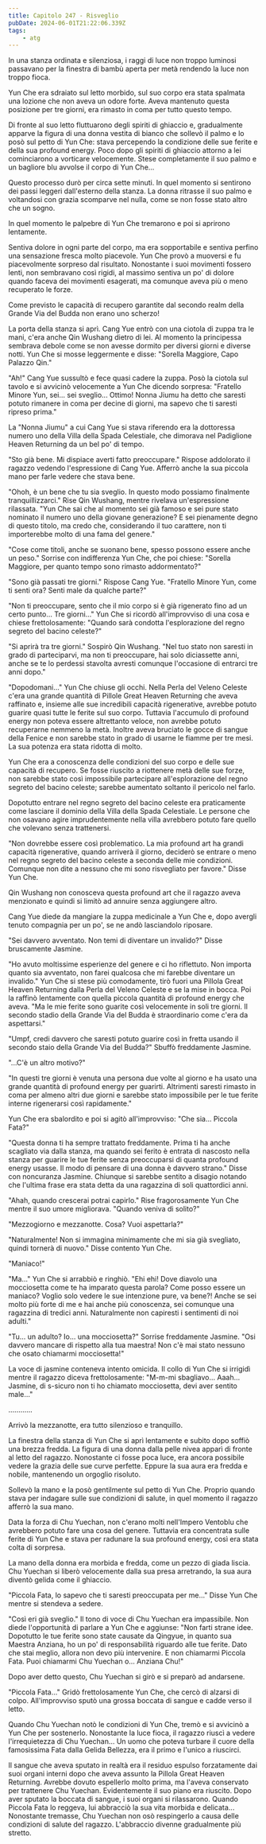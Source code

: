 ```yaml
---
title: Capitolo 247 - Risveglio
pubDate: 2024-06-01T21:22:06.339Z
tags:
    - atg
---
```



In una stanza ordinata e silenziosa, i raggi di luce non troppo luminosi passavano per la finestra di bambù aperta per metà rendendo la luce non troppo fioca.


Yun Che era sdraiato sul letto morbido, sul suo corpo era stata spalmata una lozione che non aveva un odore forte. Aveva mantenuto questa posizione per tre giorni, era rimasto in coma per tutto questo tempo.


Di fronte al suo letto fluttuarono degli spiriti di ghiaccio e, gradualmente apparve la figura di una donna vestita di bianco che sollevò il palmo e lo posò sul petto di Yun Che: stava percependo la condizione delle sue ferite e della sua profound energy. Poco dopo gli spiriti di ghiaccio attorno a lei cominciarono a vorticare velocemente. Stese completamente il suo palmo e un bagliore blu avvolse il corpo di Yun Che...


Questo processo durò per circa sette minuti. In quel momento si sentirono dei passi leggeri dall'esterno della stanza. La donna ritrasse il suo palmo e voltandosi con grazia scomparve nel nulla, come se non fosse stato altro che un sogno.


In quel momento le palpebre di Yun Che tremarono e poi si aprirono lentamente.


Sentiva dolore in ogni parte del corpo, ma era sopportabile e sentiva perfino una sensazione fresca molto piacevole.
Yun Che provò a muoversi e fu piacevolmente sorpreso dal risultato. Nonostante i suoi movimenti fossero lenti, non sembravano così rigidi, al massimo sentiva un po' di dolore quando faceva dei movimenti esagerati, ma comunque aveva più o meno recuperato le forze.


Come previsto le capacità di recupero garantite dal secondo realm della Grande Via del Budda non erano uno scherzo!


La porta della stanza si aprì. Cang Yue entrò con una ciotola di zuppa tra le mani, c'era anche Qin Wushang dietro di lei. Al momento la principessa sembrava debole come se non avesse dormito per diversi giorni e diverse notti. Yun Che si mosse leggermente e disse: "Sorella Maggiore, Capo Palazzo Qin."


"Ah!" Cang Yue sussultò e fece quasi cadere la zuppa.
Posò la ciotola sul tavolo e si avvicinò velocemente a Yun Che dicendo sorpresa: "Fratello Minore Yun, sei... sei sveglio... Ottimo! Nonna Jiumu ha detto che saresti potuto rimanere in coma per decine di giorni, ma sapevo che ti saresti ripreso prima."


La "Nonna Jiumu" a cui Cang Yue si stava riferendo era la dottoressa numero uno della Villa della Spada Celestiale, che dimorava nel Padiglione Heaven Returning da un bel po' di tempo.


"Sto già bene. Mi dispiace averti fatto preoccupare." Rispose addolorato il ragazzo vedendo l'espressione di Cang Yue. Afferrò anche la sua piccola mano per farle vedere che stava bene.


"Ohoh, è un bene che tu sia sveglio. In questo modo possiamo finalmente tranquillizzarci." Rise Qin Wushang, mentre rivelava un'espressione rilassata. "Yun Che sai che al momento sei già famoso e sei pure stato nominato il numero uno della giovane generazione? E sei pienamente degno di questo titolo, ma credo che, considerando il tuo carattere, non ti importerebbe molto di una fama del genere."


"Cose come titoli, anche se suonano bene, spesso possono essere anche un peso." Sorrise con indifferenza Yun Che, che poi chiese: "Sorella Maggiore, per quanto tempo sono rimasto addormentato?"


"Sono già passati tre giorni." Rispose Cang Yue. "Fratello Minore Yun, come ti senti ora?
Senti male da qualche parte?"


"Non ti preoccupare, sento che il mio corpo si è già rigenerato fino ad un certo punto... Tre giorni..." Yun Che si ricordò all'improvviso di una cosa e chiese frettolosamente: "Quando sarà condotta l'esplorazione del regno segreto del bacino celeste?"


"Si aprirà tra tre giorni." Sospirò Qin Wushang. "Nel tuo stato non saresti in grado di parteciparvi, ma non ti preoccupare, hai solo diciassette anni, anche se te lo perdessi stavolta avresti comunque l'occasione di entrarci tre anni dopo."


"Dopodomani..." Yun Che chiuse gli occhi. Nella Perla del Veleno Celeste c'era una grande quantità di Pillole Great Heaven Returning che aveva raffinato e, insieme alle sue incredibili capacità rigenerative, avrebbe potuto guarire quasi tutte le ferite sul suo corpo. Tuttavia l'accumulo di profound energy non poteva essere altrettanto veloce, non avrebbe potuto recuperarne nemmeno la metà. Inoltre aveva bruciato le gocce di sangue della Fenice e non sarebbe stato in grado di usarne le fiamme per tre mesi. La sua potenza era stata ridotta di molto.


Yun Che era a conoscenza delle condizioni del suo corpo e delle sue capacità di recupero. Se fosse riuscito a riottenere metà delle sue forze, non sarebbe stato così impossibile partecipare all'esplorazione del regno segreto del bacino celeste; sarebbe aumentato soltanto il pericolo nel farlo.


Dopotutto entrare nel regno segreto del bacino celeste era praticamente come lasciare il dominio della Villa della Spada Celestiale. Le persone che non osavano agire imprudentemente nella villa avrebbero potuto fare quello che volevano senza trattenersi.


"Non dovrebbe essere così problematico. La mia profound art ha grandi capacità rigenerative, quando arriverà il giorno, deciderò se entrare o meno nel regno segreto del bacino celeste a seconda delle mie condizioni. Comunque non dite a nessuno che mi sono risvegliato per favore." Disse Yun Che.


Qin Wushang non conosceva questa profound art che il ragazzo aveva menzionato e quindi si limitò ad annuire senza aggiungere altro.


Cang Yue diede da mangiare la zuppa medicinale a Yun Che e, dopo avergli tenuto compagnia per un po', se ne andò lasciandolo riposare.


"Sei davvero avventato. Non temi di diventare un invalido?" Disse bruscamente Jasmine.


"Ho avuto moltissime esperienze del genere e ci ho riflettuto.
Non importa quanto sia avventato, non farei qualcosa che mi farebbe diventare un invalido." Yun Che si stese più comodamente, tirò fuori una Pillola Great Heaven Returning dalla Perla del Veleno Celeste e se la mise in bocca. Poi la raffinò lentamente con quella piccola quantità di profound energy che aveva. "Ma le mie ferite sono guarite così velocemente in soli tre giorni. Il secondo stadio della Grande Via del Budda è straordinario come c'era da aspettarsi."


"Umpf, credi davvero che saresti potuto guarire così in fretta usando il secondo staio della Grande Via del Budda?" Sbuffò freddamente Jasmine.


"...C'è un altro motivo?"


"In questi tre giorni è venuta una persona due volte al giorno e ha usato una grande quantità di profound energy per guarirti. Altrimenti saresti rimasto in coma per almeno altri due giorni e sarebbe stato impossibile per le tue ferite interne rigenerarsi così rapidamente."


Yun Che era sbalordito e poi si agitò all'improvviso: "Che sia... Piccola Fata?"


"Questa donna ti ha sempre trattato freddamente. Prima ti ha anche scagliato via dalla stanza, ma quando sei ferito è entrata di nascosto nella stanza per guarire le tue ferite senza preoccuparsi di quanta profound energy usasse. Il modo di pensare di una donna è davvero strano." Disse con noncuranza Jasmine. Chiunque si sarebbe sentito a disagio notando che l'ultima frase era stata detta da una ragazzina di soli quattordici anni.


"Ahah, quando crescerai potrai capirlo." Rise fragorosamente Yun Che mentre il suo umore migliorava. "Quando veniva di solito?"


"Mezzogiorno e mezzanotte. Cosa? Vuoi aspettarla?"


"Naturalmente! Non si immagina minimamente che mi sia già svegliato, quindi tornerà di nuovo." Disse contento Yun Che.


"Maniaco!"


"Ma..." Yun Che si arrabbiò e ringhiò. "Ehi ehi! Dove diavolo una mocciosetta come te ha imparato questa parola? Come posso essere un maniaco? Voglio solo vedere le sue intenzione pure, va bene?! Anche se sei molto più forte di me e hai anche più conoscenza, sei comunque una ragazzina di tredici anni. Naturalmente non capiresti i sentimenti di noi adulti."


"Tu... un adulto? Io... una mocciosetta?" Sorrise freddamente Jasmine. "Osi davvero mancare di rispetto alla tua maestra! Non c'è mai stato nessuno che osato chiamarmi mocciosetta!"


La voce di jasmine conteneva intento omicida. Il collo di Yun Che si irrigidì mentre il ragazzo diceva frettolosamente: "M-m-mi sbagliavo... Aaah... Jasmine, di s-sicuro non ti ho chiamato mocciosetta, devi aver sentito male..."


............


Arrivò la mezzanotte, era tutto silenzioso e tranquillo.


La finestra della stanza di Yun Che si aprì lentamente e subito dopo soffiò una brezza fredda. La figura di una donna dalla pelle nivea apparì di fronte al letto del ragazzo. Nonostante ci fosse poca luce, era ancora possibile vedere la grazia delle sue curve perfette. Eppure la sua aura era fredda e nobile, mantenendo un orgoglio risoluto.


Sollevò la mano e la posò gentilmente sul petto di Yun Che. Proprio quando stava per indagare sulle sue condizioni di salute, in quel momento il ragazzo afferrò la sua mano.


Data la forza di Chu Yuechan, non c'erano molti nell'Impero Ventoblu che avrebbero potuto fare una cosa del genere. Tuttavia era concentrata sulle ferite di Yun Che e stava per radunare la sua profound energy, così era stata colta di sorpresa.


La mano della donna era morbida e fredda, come un pezzo di giada liscia. Chu Yuechan si liberò velocemente dalla sua presa arretrando, la sua aura diventò gelida come il ghiaccio.


"Piccola Fata, lo sapevo che ti saresti preoccupata per me..." Disse Yun Che mentre si stendeva a sedere.


"Così eri già sveglio." Il tono di voce di Chu Yuechan era impassibile. Non diede l'opportunità di parlare a Yun Che e aggiunse: "Non farti strane idee. Dopotutto le tue ferite sono state causate da Qingyue, in quanto sua Maestra Anziana, ho un po' di responsabilità riguardo alle tue ferite. Dato che stai meglio, allora non devo più intervenire. E non chiamarmi Piccola Fata. Puoi chiamarmi Chu Yuechan o... Anziana Chu!"


Dopo aver detto questo, Chu Yuechan si girò e si preparò ad andarsene.


"Piccola Fata..." Gridò frettolosamente Yun Che, che cercò di alzarsi di colpo. All'improvviso sputò una grossa boccata di sangue e cadde verso il letto.


Quando Chu Yuechan notò le condizioni di Yun Che, tremò e si avvicinò a Yun Che per sostenerlo.
Nonostante la luce fioca, il ragazzo riuscì a vedere l'irrequietezza di Chu Yuechan... Un uomo che poteva turbare il cuore della famosissima Fata dalla Gelida Bellezza, era il primo e l'unico a riuscirci.


Il sangue che aveva sputato in realtà era il residuo espulso forzatamente dai suoi organi interni dopo che aveva assunto la Pillola Great Heaven Returning. Avrebbe dovuto espellerlo molto prima, ma l'aveva conservato per trattenere Chu Yuechan. Evidentemente il suo piano era riuscito.
Dopo aver sputato la boccata di sangue, i suoi organi si rilassarono. Quando Piccola Fata lo reggeva, lui abbracciò la sua vita morbida e delicata... Nonostante tremasse, Chu Yuechan non osò respingerlo a causa delle condizioni di salute del ragazzo. L'abbraccio divenne gradualmente più stretto.






